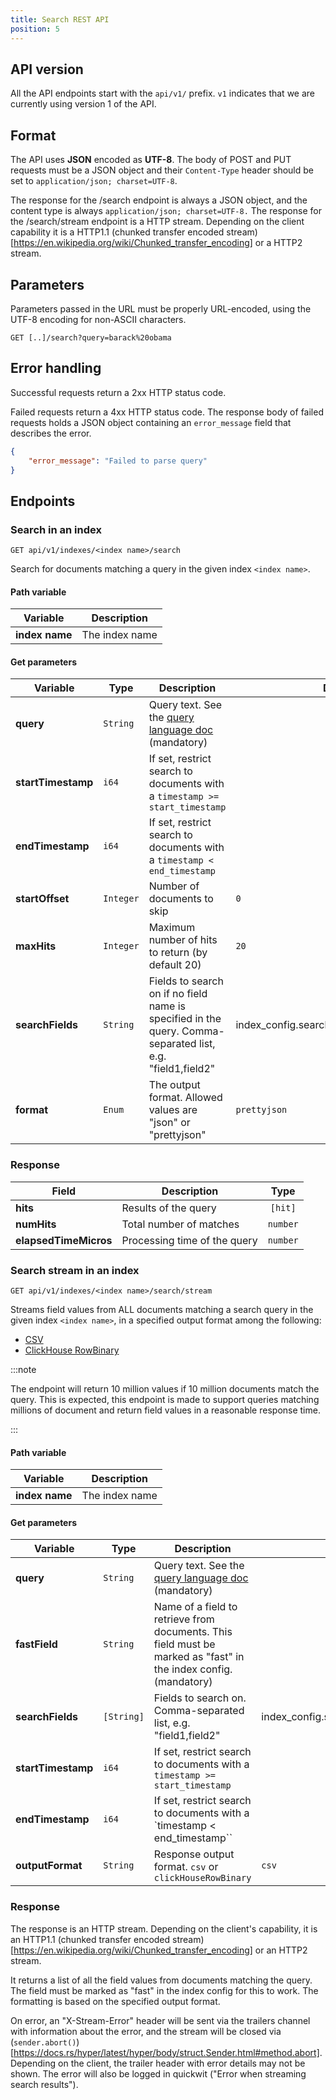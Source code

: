 ```yaml
---
title: Search REST API
position: 5
---
```


## API version

All the API endpoints start with the `api/v1/` prefix. `v1` indicates that we are currently using version 1 of the API.


## Format

The API uses **JSON** encoded as **UTF-8**. The body of POST and PUT requests must be a JSON object and their `Content-Type` header should be set to `application/json; charset=UTF-8`.

The response for the /search endpoint is always a JSON object, and the content type is always `application/json; charset=UTF-8.`
The response for the /search/stream endpoint is a HTTP stream. Depending on the client capability it is a HTTP1.1 (chunked transfer encoded stream)[https://en.wikipedia.org/wiki/Chunked_transfer_encoding] or a HTTP2 stream.

## Parameters

Parameters passed in the URL must be properly URL-encoded, using the UTF-8 encoding for non-ASCII characters.

```
GET [..]/search?query=barack%20obama
```

## Error handling

Successful requests return a 2xx HTTP status code.

Failed requests return a 4xx HTTP status code. The response body of failed requests holds a JSON object containing an `error_message` field that describes the error.

```json
{
	"error_message": "Failed to parse query"
}
```

## Endpoints

### Search in an index

```
GET api/v1/indexes/<index name>/search
```

Search for documents matching a query in the given index `<index name>`.

#### Path variable

| Variable      | Description   |
| ------------- | ------------- |
| **index name** | The index name |


#### Get parameters

| Variable                  | Type                 | Description                                                                                       | Default value                                                                                   |
| ------------------------- | -------------------- | ------------------------------------------------------------------------------------------------- | ----------------------------------------------------------------------------------------------- |
| **query**                  | `String`           | Query text. See the [query language doc](query-language.md) (mandatory)                                          |                                                                                                |
| **startTimestamp**         | `i64`    		 	    | If set, restrict search to documents with a `timestamp >= start_timestamp`                                                            |                                                                                |
| **endTimestamp**           | `i64`       		    | If set, restrict search to documents with a `timestamp < end_timestamp`                                                            |                                                                                     |
| **startOffset**            | `Integer`     	    | Number of documents to skip                                                                | `0`                                                                                             |
| **maxHits**                | `Integer`          | Maximum number of hits to return (by default 20)                                                            | `20`                                                                                            |
| **searchFields**           | `String`      		  | Fields to search on if no field name is specified in the query. Comma-separated list, e.g. "field1,field2" | index_config.search_settings.default_search_fields                                                                                             |
| **format**                 | `Enum`           	| The output format. Allowed values are "json" or "prettyjson" 						 | `prettyjson`                                                                                            |


### Response

| Field                | Description                    |    Type    |
| -------------------- | ------------------------------ | :--------: |
| **hits**             | Results of the query           | `[hit]` |
| **numHits**         | Total number of matches        |  `number`  |
| **elapsedTimeMicros**    | Processing time of the query   |  `number`  |

### Search stream in an index

```
GET api/v1/indexes/<index name>/search/stream
```

Streams field values from ALL documents matching a search query in the given index `<index name>`, in a specified output format among the following:
 -  [CSV](https://datatracker.ietf.org/doc/html/rfc4180)
 -  [ClickHouse RowBinary](https://clickhouse.tech/docs/en/interfaces/formats/#rowbinary)

:::note

The endpoint will return 10 million values if 10 million documents match the query. This is expected, this endpoint is made to support queries matching millions of document and return field values in a reasonable response time.

:::


#### Path variable

| Variable      | Description   |
| ------------- | ------------- |
| **index name** | The index name |


#### Get parameters

| Variable | Type | Description | Default value |
|----------|------|-------------|---------------|
| **query** | `String` | Query text. See the [query language doc](query-language.md) (mandatory) | |
| **fastField** | `String` | Name of a field to retrieve from documents. This field must be marked as "fast" in the index config. (mandatory)| |
| **searchFields** | `[String]` | Fields to search on. Comma-separated list, e.g. "field1,field2" | index_config.search_settings.default_search_fields    |
| **startTimestamp** | `i64` | If set, restrict search to documents with a `timestamp >= start_timestamp` | |
| **endTimestamp** | `i64` | If set, restrict search to documents with a `timestamp < end_timestamp`` | |
| **outputFormat** | `String` | Response output format. `csv` or `clickHouseRowBinary`  | `csv` |


### Response
The response is an HTTP stream. Depending on the client's capability, it is an HTTP1.1 (chunked transfer encoded stream)[https://en.wikipedia.org/wiki/Chunked_transfer_encoding] or an HTTP2 stream.

It returns a list of all the field values from documents matching the query. The field must be marked as "fast" in the index config for this to work. 
The formatting is based on the specified output format. 

On error, an "X-Stream-Error" header will be sent via the trailers channel with information about the error, and the stream will be closed via (`sender.abort()`)[https://docs.rs/hyper/latest/hyper/body/struct.Sender.html#method.abort].
Depending on the client, the trailer header with error details may not be shown. The error will also be logged in quickwit ("Error when streaming search results"). 
